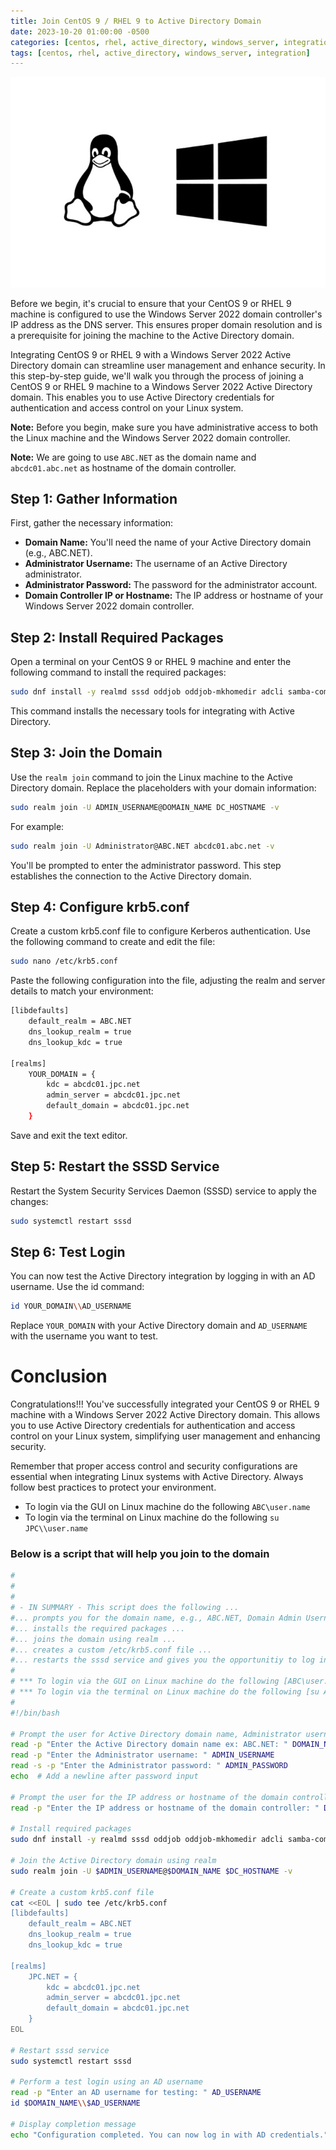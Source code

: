 ```yaml
---
title: Join CentOS 9 / RHEL 9 to Active Directory Domain
date: 2023-10-20 01:00:00 -0500
categories: [centos, rhel, active_directory, windows_server, integration]
tags: [centos, rhel, active_directory, windows_server, integration]
---
```


![Join CentOS 9 / RHEL 9 to Active Directory Domain](/assets/img/posts/2023/join_centos_rhel_to_domain/join_centos_rhel_to_domain.jpg)


Before we begin, it's crucial to ensure that your CentOS 9 or RHEL 9 machine is configured to use the Windows Server 2022 domain controller's IP address as the DNS server. This ensures proper domain resolution and is a prerequisite for joining the machine to the Active Directory domain.

Integrating CentOS 9 or RHEL 9 with a Windows Server 2022 Active Directory domain can streamline user management and enhance security. In this step-by-step guide, we'll walk you through the process of joining a CentOS 9 or RHEL 9 machine to a Windows Server 2022 Active Directory domain. This enables you to use Active Directory credentials for authentication and access control on your Linux system.

**Note:** Before you begin, make sure you have administrative access to both the Linux machine and the Windows Server 2022 domain controller.

**Note:** We are going to use `ABC.NET` as the domain name and `abcdc01.abc.net` as hostname of the domain controller.

## Step 1: Gather Information

First, gather the necessary information:

- **Domain Name:** You'll need the name of your Active Directory domain (e.g., ABC.NET).
- **Administrator Username:** The username of an Active Directory administrator.
- **Administrator Password:** The password for the administrator account.
- **Domain Controller IP or Hostname:** The IP address or hostname of your Windows Server 2022 domain controller.

## Step 2: Install Required Packages

Open a terminal on your CentOS 9 or RHEL 9 machine and enter the following command to install the required packages:

```bash
sudo dnf install -y realmd sssd oddjob oddjob-mkhomedir adcli samba-common-tools krb5-workstation
```

This command installs the necessary tools for integrating with Active Directory.

## Step 3: Join the Domain

Use the `realm join` command to join the Linux machine to the Active Directory domain. Replace the placeholders with your domain information:

```bash
sudo realm join -U ADMIN_USERNAME@DOMAIN_NAME DC_HOSTNAME -v
```

For example:

```bash
sudo realm join -U Administrator@ABC.NET abcdc01.abc.net -v
```

You'll be prompted to enter the administrator password. This step establishes the connection to the Active Directory domain.


## Step 4: Configure krb5.conf

Create a custom krb5.conf file to configure Kerberos authentication. Use the following command to create and edit the file:

```bash
sudo nano /etc/krb5.conf
```

Paste the following configuration into the file, adjusting the realm and server details to match your environment:

```bash
[libdefaults]
    default_realm = ABC.NET
    dns_lookup_realm = true
    dns_lookup_kdc = true

[realms]
    YOUR_DOMAIN = {
        kdc = abcdc01.jpc.net
        admin_server = abcdc01.jpc.net
        default_domain = abcdc01.jpc.net
    }
```

Save and exit the text editor.

## Step 5: Restart the SSSD Service

Restart the System Security Services Daemon (SSSD) service to apply the changes:

```bash
sudo systemctl restart sssd
```

## Step 6: Test Login

You can now test the Active Directory integration by logging in with an AD username. Use the id command:

```bash
id YOUR_DOMAIN\\AD_USERNAME
```

Replace `YOUR_DOMAIN` with your Active Directory domain and `AD_USERNAME` with the username you want to test.

# Conclusion

Congratulations!!! You've successfully integrated your CentOS 9 or RHEL 9 machine with a Windows Server 2022 Active Directory domain. This allows you to use Active Directory credentials for authentication and access control on your Linux system, simplifying user management and enhancing security.

Remember that proper access control and security configurations are essential when integrating Linux systems with Active Directory. Always follow best practices to protect your environment.

- To login via the GUI on Linux machine do the following `ABC\user.name`
- To login via the terminal on Linux machine do the following `su JPC\\user.name`


### Below is a script that will help you join to the domain 


```bash
#
#
#
# - IN SUMMARY - This script does the following ...
#... prompts you for the domain name, e.g., ABC.NET, Domain Admin Username, Domain Admin Password, DC IP address ...
#... installs the required packages ...
#... joins the domain using realm ...
#... creates a custom /etc/krb5.conf file ...
#... restarts the sssd service and gives you the opportunitiy to log into AD with a AD user account for testing ...
#
# *** To login via the GUI on Linux machine do the following [ABC\user.name] ***
# *** To login via the terminal on Linux machine do the following [su ABC\\user.name] ***
#
#!/bin/bash

# Prompt the user for Active Directory domain name, Administrator username, and password
read -p "Enter the Active Directory domain name ex: ABC.NET: " DOMAIN_NAME
read -p "Enter the Administrator username: " ADMIN_USERNAME
read -s -p "Enter the Administrator password: " ADMIN_PASSWORD
echo  # Add a newline after password input

# Prompt the user for the IP address or hostname of the domain controller
read -p "Enter the IP address or hostname of the domain controller: " DC_HOSTNAME

# Install required packages
sudo dnf install -y realmd sssd oddjob oddjob-mkhomedir adcli samba-common-tools krb5-workstation

# Join the Active Directory domain using realm
sudo realm join -U $ADMIN_USERNAME@$DOMAIN_NAME $DC_HOSTNAME -v

# Create a custom krb5.conf file
cat <<EOL | sudo tee /etc/krb5.conf
[libdefaults]
    default_realm = ABC.NET
    dns_lookup_realm = true
    dns_lookup_kdc = true

[realms]
    JPC.NET = {
        kdc = abcdc01.jpc.net
        admin_server = abcdc01.jpc.net
        default_domain = abcdc01.jpc.net
    }
EOL

# Restart sssd service
sudo systemctl restart sssd

# Perform a test login using an AD username
read -p "Enter an AD username for testing: " AD_USERNAME
id $DOMAIN_NAME\\$AD_USERNAME

# Display completion message
echo "Configuration completed. You can now log in with AD credentials."
```